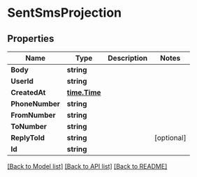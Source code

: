# SentSmsProjection

## Properties

Name | Type | Description | Notes
------------ | ------------- | ------------- | -------------
**Body** | **string** |  | 
**UserId** | **string** |  | 
**CreatedAt** | [**time.Time**](time.Time) |  | 
**PhoneNumber** | **string** |  | 
**FromNumber** | **string** |  | 
**ToNumber** | **string** |  | 
**ReplyToId** | **string** |  | [optional] 
**Id** | **string** |  | 

[[Back to Model list]](../README#documentation-for-models) [[Back to API list]](../README#documentation-for-api-endpoints) [[Back to README]](../README)


